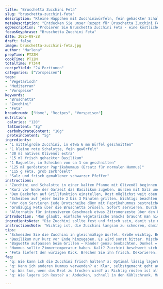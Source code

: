 ```yaml
---
title: "Bruschetta Zucchini Feta"
slug: "bruschetta-zucchini-feta"
description: "Kleine Häppchen mit Zucchiniwürfeln, fein gehackter Schalotte, frischem Basilikum und zerbröseltem Feta auf knusprig geröstetem Baguette. Statt klassischem Hummus verwende ich gerösteten Paprikahummus für einen rauchigen Touch. Die Zucchini wird langsam in Olivenöl geschmort, bis sie weich, aber nicht matschig ist. Kurz vor dem Servieren auf das geröstete Brot gestrichen, ergibt das eine perfekte Balance aus knackig, cremig und würzig. Einfach, aber mit ein paar kleinen Tricks für maximale Frische und Textur. Unverzichtbar als Vorspeise oder leichter Snack."
metaDescription: "Entdecken Sie unser Rezept für Bruschetta Zucchini Feta; perfekte Kombination aus Zucchini, Feta und geröstetem Paprikahummus."
ogDescription: "Probieren Sie Bruschetta Zucchini Feta - eine köstliche, mediterrane Vorspeise mit frischen Zutaten und viel Geschmack."
focusKeyphrase: "Bruschetta Zucchini Feta"
date: 2025-09-28
draft: false
image: bruschetta-zucchini-feta.jpg
author: "Marlena"
prepTime: PT22M
cookTime: PT12M
totalTime: PT34M
recipeYield: "24 Portionen"
categories: ["Vorspeisen"]
tags:
- "Vegetarisch"
- "Mediterran"
- "Vorspeise"
keywords:
- "Bruschetta"
- "Zucchini"
- "Feta"
breadcrumb: ["Home", "Recipes", "Vorspeisen"]
nutrition: 
 calories: "120"
 fatContent: "8g"
 carbohydrateContent: "10g"
 proteinContent: "5g"
ingredients:
- "1 mittelgroße Zucchini, in etwa 6 mm Würfel geschnitten"
- "1 kleine rote Schalotte, fein gewürfelt"
- "30 ml natives Olivenöl extra"
- "15 ml frisch gehackter Basilikum"
- "1 Baguette, in Scheiben von ca 1 cm geschnitten"
- "125 ml gerösteter Paprikahummus (Ersatz für normalen Hummus)"
- "115 g Feta, grob zerbröselt"
- "Salz und frisch gemahlener schwarzer Pfeffer"
instructions:
- "Zucchini und Schalotte in einer kalten Pfanne mit Olivenöl beginnen. Bei mittlerer Hitze langsam garen, ohne dass Farbe entsteht. Nur weich werden lassen, das dauert so 7 bis 9 Minuten. Man will die Zucchini zart hören, wenn sie brät, aber noch Form behalten."
- "Kurz vor Ende der Garzeit das Basilikum zugeben. Würzen mit Salz und Pfeffer. Die Mischung vom Herd nehmen, leicht abkühlen lassen. Nicht zu warm, sonst macht der Hummus auf dem Brot schlapp."
- "Den Backofen auf Grillfunktion einstellen, Rost möglichst weit oben positionieren. Baguettescheiben auf ein Backblech legen, mit ein wenig Olivenöl bestreichen."
- "Scheiben auf jeder Seite 2 bis 3 Minuten grillen. Wichtig: beachten, wie die Ränder goldbraun werden. Zu dunkel verbrennen sie, zu blass bleiben labberig. Wer kein Grill hat, nimmt eine Grillpfanne und röstet das Brot trocken, dann leicht ölen."
- "Vor dem Servieren jede Brotscheibe dünn mit Paprikahummus bestreichen. Die Zucchinimischung darauf verteilen, nicht zu viel, sonst rutscht alles runter."
- "Großzügig Feta über die Bruschetta bröseln. Sofort servieren. Durch den salzigen Feta wird das Ganze aromatisch abgerundet."
- "Alternativ für intensiveren Geschmack etwas Zitronenzeste über den Feta reiben oder ein kleines paar Chiliflocken stauben, je nach Lust."
introduction: "Man glaubt, einfache vegetarische Snacks braucht man nicht zu überdenken. Doch bei dieser Variante aus zucchiniwürfeln, fein gehackter Schalotte und frischem Basilikum auf kross geröstetem Baguette mit zerbröseltem Feta verlässt man sich besser nicht nur auf das Rezept. Beim ersten Versuch war mir die Zucchini zu wässrig, das Brot wurde zu dunkel, und der Hummus war langweilig. Daraufhin entschied ich mich für gerösteten Paprikahummus, mehr Geduld beim Schmoren der Zucchini und bewusstes Beobachten des Brots im Grill. Diese Details verändern alles. Funktioniert auch mit Vollkornbrot und veganem Feta, wenn nötig. Eine schnelle Vorspeise, die beim nächsten Treffen Eindruck macht."
ingredientsNote: "Die Zucchini sollte fest und frisch sein, damit sie nach dem Schmoren nicht zerfällt. Statt der roten Schalotte tut es auch eine milde weiße, aber die rote gibt mehr Farbe, was gerade auf dem hellen Brot wichtig ist. Gerösteter Paprikahummus bringt eine leichte Rauchigkeit, die den sonst milden Geschmack spannend macht – wer keinen findet, kann normalen Hummus mit einem Teelöffel geröstetem Paprikapulver mischen. Feta nehme ich gern fettreduziert, dann wird es mild, aber nicht wässrig. Beim Backen des Brots ist ein gutes Olivenöl wichtig für den Geschmack und die Konsistenz. Salz sparsam, denn Feta bringt schon genug Würze. Pfeffer frisch mahlen für die beste Note. Frisches Basilikum muss kurz vor Schluss rein, sonst wird es bitter und welk."
instructionsNote: "Wichtig ist, die Zucchini langsam zu schmoren, damit sie weich wird, aber nicht zerfällt. Die Schalotte braucht ein bisschen Zeit, um süß zu werden, ohne zu bräunen – das findet man durch genaues Zuhören der Pfanne. Ein Tipp: Die Pfanne möglichst gleich groß wählen, damit die Hitze gleichmäßig ist. Das Brot unter dem Grill richtig zu erwischen ist eine Sache der Aufmerksamkeit. Immer wieder schauen, die Bräunung kontrollieren. Zu dunkel und es schmeckt bitter, zu hell und es bleibt zu trocken und weich. Der Hummus vor dem Aufstreichen nicht zu kalt sein, sonst beschwert sich die Zucchini – sie liebt es, wenn das Brot noch warm ist. Die Verteilung der Zucchinimischung auf dem Hummus unbedingt vorsichtig, sonst fällt alles von der Bruschetta. Feta ganz am Schluss als knackige, salzige Krönung darüber streuen. Frisch servieren, sonst wird das Brot schnell feucht – das ist keine Vorratsware."
tips:
- "Schneiden Sie die Zucchini in gleichmäßige Würfel. Größe wichtig. Bei 6 mm bleibt sie knackig, behält Textur. Olivenöl erst kalt einfüllen. Langsam erhitzen, damit sie gleichmäßig gart. Schauen Sie genau hin. Zucchini sollte leicht knistern. Aroma steigert sich, wenn sie weich ist."
- "Basilikum nur kurz vor Ende hinzugeben. Es wird sonst bitter. Mischen Sie die Zucchini gut, lassen Sie sie kurz ruhen. Abkühlen wichtig – Hummus muss gut auftragen können. Auf Brot, nicht zu warm. Dadurch bleibt die ideale Konsistenz erhalten."
- "Baguette aufpassen beim Grillen – Ränder genau beobachten. Dunkel = bitter, zu hell = labberig. Wer keinen Grill hat, nutzt Grillpfanne. Brot langsam rösten. Olivenöl nach dem Rösten auftragen und die Knusprigkeit verbessern."
- "Hummus sollte Zimmertemperatur haben. Kalt? Zucchini beschwert sich. Er gibt dem Brot den perfekten cremigen Halt. Schichten Sie die Zucchini gleichmäßig auf das Hummus. Zu viel, und alles fällt. Sehen Sie zu, dass die Zucchini schön gleichmäßig verteilt ist."
- "Feta liefert den würzigen Kick. Brechen Sie ihn frisch. Dekorieren. Ein bisschen Zitronenzeste oder Chiliflocken für mehr Geschmack. Es ist keine Wissenschaft. Sehen Sie zu, dass alles frisch bleibt. Halten Sie die Bruschetta warm, sonst wird das Brot schnell matschig."
faq:
- "q: Wie kann ich die Zucchini frisch halten? a: Optimal lässig lagern. Kühl und dunkel ist super. Nicht in Wasser. Bald verbrauchen, sonst wird sie schlapp und wässrig."
- "q: Kann ich anderen Hummus verwenden? a: Klar, selbstgemacht geht auch. Geröstetes Paprikapulver dazu, dann ähnliche Aromen. Auch Avocado-Hummus möglich, aber da braucht es mehr Gewürze."
- "q: Was tun, wenn das Brot zu trocken wird? a: Richtig rösten ist alles. Ein wenig mehr Öl vielleicht, aber nicht übertreiben. Schauen, gleichmäßig braun. Sonst abdecken und warm halten, dann bleibt es frisch."
- "q: Wie lagere ich Reste? a: Abdecken, schnell in den Kühlschrank. Maximal einen Tag halten. Besser frisch genießen. Alternativen sind die einzelnen Komponenten – Zucchini, Brot, Hummus getrennt lagern."

---
```

